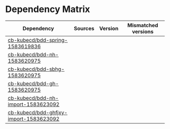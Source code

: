 # Dependency Matrix

Dependency | Sources | Version | Mismatched versions
---------- | ------- | ------- | -------------------
[cb-kubecd/bdd-spring-1583619836](https://github.com/cb-kubecd/bdd-spring-1583619836.git) |  | []() | 
[cb-kubecd/bdd-nh-1583620975](https://github.com/cb-kubecd/bdd-nh-1583620975.git) |  | []() | 
[cb-kubecd/bdd-sbhg-1583620975](https://github.com/cb-kubecd/bdd-sbhg-1583620975.git) |  | []() | 
[cb-kubecd/bdd-gh-1583620975](https://github.com/cb-kubecd/bdd-gh-1583620975.git) |  | []() | 
[cb-kubecd/bdd-nh-import-1583623092](https://github.com/cb-kubecd/bdd-nh-import-1583623092.git) |  | []() | 
[cb-kubecd/bdd-ghfjxy-import-1583623092](https://github.com/cb-kubecd/bdd-ghfjxy-import-1583623092.git) |  | []() | 
